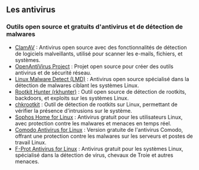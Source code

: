 ## Les antivirus

### Outils open source et gratuits d'antivirus et de détection de malwares

  - [ClamAV](https://www.clamav.net/) : Antivirus open source avec des fonctionnalités de détection de logiciels malveillants, utilisé pour scanner les e-mails, fichiers, et systèmes.
  - [OpenAntiVirus Project](http://www.openantivirus.org/) : Projet open source pour créer des outils antivirus et de sécurité réseau.
  - [Linux Malware Detect (LMD)](https://www.rfxn.com/projects/linux-malware-detect/) : Antivirus open source spécialisé dans la détection de malwares ciblant les systèmes Linux.
  - [Rootkit Hunter (rkhunter)](http://rkhunter.sourceforge.net/) : Outil open source de détection de rootkits, backdoors, et exploits sur les systèmes Linux.
  - [chkrootkit](http://www.chkrootkit.org/) : Outil de détection de rootkits sur Linux, permettant de vérifier la présence d'intrusions sur le système.
  - [Sophos Home for Linux](https://www.sophos.com/en-us/free-tools/sophos-anti-virus-for-linux) : Antivirus gratuit pour les utilisateurs Linux, avec protection contre les malwares et menaces en temps réel.
  - [Comodo Antivirus for Linux](https://www.comodo.com/home/internet-security/antivirus-for-linux.php) : Version gratuite de l'antivirus Comodo, offrant une protection contre les malwares sur les serveurs et postes de travail Linux.
  - [F-Prot Antivirus for Linux](https://www.f-prot.com/download/home/) : Antivirus gratuit pour les systèmes Linux, spécialisé dans la détection de virus, chevaux de Troie et autres menaces.
